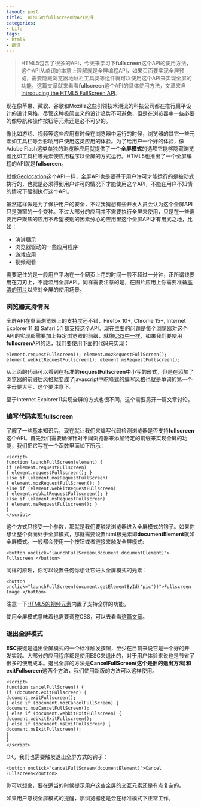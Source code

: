 ```yaml
---
layout: post
title: 	HTML5的fullscreen的API初探
categories:
- Life
tags:
- html5
- 翻译
---
```


> HTML5包含了很多的API，今天来学习下**fullscreen**这个API的使用方法，这个API从单词的本意上理解就是全屏编程API，如果页面要实现全屏预览，需要隐藏浏览器地址栏工具类等组件就可以使用这个API来实现全屏的功能。这篇文章就来看看**fullscreen**这个API的具体使用方法，文章来自[Introducing the HTML5 FullScreen API](http://demosthenes.info/blog/708/Introducing-the-HTML5-FullScreen-API)。

现在像苹果、微软、谷歌和Mozilla这些引领技术潮流的科技公司都在推行扁平设计的设计风格，尽管这种极简主义的设计趋势不可避免，但是在浏览器中一些必要的像导航和操作按钮等元素还是必不可少的。

像比如游戏、视频等这些应用有时候在浏览器中运行的时候，浏览器的其它一些元素如工具栏等会影响用户使用这类应用的体验。为了给用户一个好的体验，像Adobe Flash这类单独的浏览器应用就提供了一个**全屏模式**的选项它能够隐藏浏览器比如工具栏等元素使应用程序以全屏的方式运行。HTML5也推出了一个全屏编程的API就是**fullscreen**。

就像[Geolocation](http://demosthenes.info/blog/701/Introducing-HTML-GeoLocation-DeviceOrientation-and-Acceleration)这个API一样，全屏API也是要基于用户许可才能运行的是被动式执行的，也就是必须得到用户许可的情况下才能使用这个API，不能在用户不知情的情况下强制执行这个API。

虽然这样做是为了保护用户的安全，不过我猜想有些开发人员会认为这个全屏API只是弹窗的一个变种。不过大部分的应用并不需要执行全屏来使用，只是在一些需要用户聚焦的应用不希望被别的因素分心的应用里这个全屏API才有用武之地，比如：

- 演讲展示
- 浏览器驱动的一些应用程序
- 游戏应用
- 视频观看

需要记住的是一般用户平均在一个网页上花的时间一般不超过一分钟，正所谓钱要用在刀刃上，不能滥用全屏API。同样需要注意的是，在图片应用上你需要准备[高清的图片](http://demosthenes.info/blog/586/CSS-Fluid-Image-Techniques-for-Responsive-Site-Design)以应对全屏的使用场景。

### **浏览器支持情况** ###

全屏API在桌面浏览器上的支持度还不错，Firefox 10+, Chrome 15+, Internet Explorer 11 和 Safari 5.1 都支持这个API。现在主要的问题是每个浏览器对这个API的实现都需要加上特定浏览器的前缀，就像[CSS中一样](http://demosthenes.info/blog/217/CSS3-Vendor-Prefixes)，如果我们要使用**fullscreen**API的话，我们要使用下面的代码来实现：

    element.requestFullscreen(); element.mozRequestFullScreen();
	element.webkitRequestFullscreen(); element.msRequestFullscreen();

从上面的代码可以看到在标准的**requestFullscreen**中小写的形式，但是在添加了浏览器的前缀后风格就变成了javascript中驼峰式的编写风格也就是单词的第一个字母要大写，这个要注意下。

至于Internet Explorer11实现全屏的方式也很不同，这个需要另开一篇文章讨论。

### 编写代码实现fullscreen ###

了解了一些基本知识后，现在就让我们来编写代码检测浏览器是否支持**fullscreen**这个API。首先我们需要确保针对不同浏览器来添加特定的前缀来实现全屏的功能，我们把它写在一个函数里面如下所示：

	<script>
	function launchFullScreen(element) {
	if (element.requestFullscreen)
	{ element.requestFullscreen(); }
	else if (element.mozRequestFullScreen)
	{ element.mozRequestFullScreen(); }
	else if (element.webkitRequestFullscreen)
	{ element.webkitRequestFullscreen(); }
	else if (element.msRequestFullscreen)
	{ element.msRequestFullscreen(); }
	}
	</script>

这个方式只接受一个参数，那就是我们要触发浏览器进入全屏模式的钩子。如果你想让整个页面处于全屏模式，那就需要设置html根元素即**documentElement**就如全屏模式。一般都会使用一个按钮或者链接来触发全屏模式:

    <button onclick="launchFullScreen(document.documentElement)"> Fullscreen </button>

同样的原理，你可以设置任何你想让它进入全屏模式的元素：

    <button onclick="launchFullScreen(document.getElementById('pic'))">Fullscreen Image </button>

注意一下[HTML5的视频元素](http://demosthenes.info/blog/271/HTML5-Video)内置了支持全屏的功能。

使用全屏模式意味着也需要调整CSS，可以去看看[这篇文章](http://demosthenes.info/blog/713/Switching-To-High-Resolution-Images-For-Fullscreen-Display-On-The-Web)。

### **退出全屏模式** ###

**ESC**按键是退出全屏模式的一个标准触发按钮，至少在目前来说它是一个好的开发实践。大部分的应用程序都是使用ESC来退出的，对于用户体验来说也是节省了很多的使用成本。退出全屏的方法是**CancelFullScreen(这个是旧的退出方法)**和**exitFullscreen**这两个方法，我们使用新版的方法可以这样使用。

    <script>
	function cancelFullScreen() {
	if (document.exitFullscreen) {
	document.exitFullscreen();
	} else if (document.mozCancelFullScreen) {
	document.mozCancelFullScreen();
	} else if (document.webkitExitFullscreen) {
	document.webkitExitFullscreen();
	} else if (document.msExitFullscreen) {
	document.msExitFullscreen();
	}
	}
	</script>

OK，我们也需要触发退出全屏方式的钩子：

    <button onclick="cancelFullScreen(documentElement)">Cancel Fullscreen</button>

你可以想象，要在适当的时候提示用户这些全屏的交互元素还是有点复杂的。

如果用户忽视全屏模式的提醒，那浏览器还是会在标准模式下正常工作。



